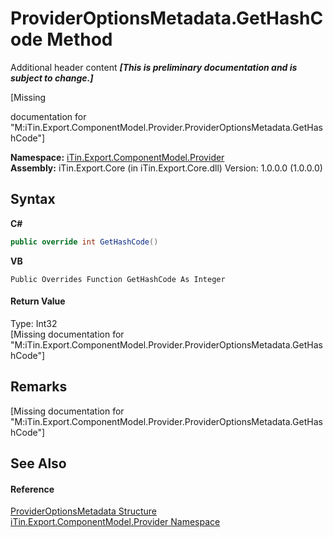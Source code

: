 # ProviderOptionsMetadata.GetHashCode Method 
Additional header content _**\[This is preliminary documentation and is subject to change.\]**_

\[Missing <summary> documentation for "M:iTin.Export.ComponentModel.Provider.ProviderOptionsMetadata.GetHashCode"\]

**Namespace:**&nbsp;<a href="723a96b5-5779-2554-cf17-05149bfcb802">iTin.Export.ComponentModel.Provider</a><br />**Assembly:**&nbsp;iTin.Export.Core (in iTin.Export.Core.dll) Version: 1.0.0.0 (1.0.0.0)

## Syntax

**C#**<br />
``` C#
public override int GetHashCode()
```

**VB**<br />
``` VB
Public Overrides Function GetHashCode As Integer
```


#### Return Value
Type: Int32<br />\[Missing <returns> documentation for "M:iTin.Export.ComponentModel.Provider.ProviderOptionsMetadata.GetHashCode"\]

## Remarks
\[Missing <remarks> documentation for "M:iTin.Export.ComponentModel.Provider.ProviderOptionsMetadata.GetHashCode"\]

## See Also


#### Reference
<a href="153c6c4f-d6fc-429b-f73e-0f2d08841cf1">ProviderOptionsMetadata Structure</a><br /><a href="723a96b5-5779-2554-cf17-05149bfcb802">iTin.Export.ComponentModel.Provider Namespace</a><br />